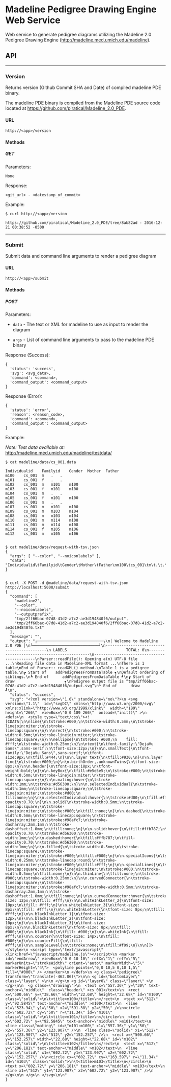 # Madeline Pedigree Drawing Engine Web Service

Web service to generate pedigree diagrams utilizing the
Madeline 2.0 Pedigree Drawing Engine (http://madeline.med.umich.edu/madeline).

## API

---

### Version

Returns version (Github Commit SHA and Date) of compiled madeline PDE binary.

The madeline PDE binary is compiled from the Madeline PDE source code
located at https://github.com/piratical/Madeline_2.0_PDE.

#### URL

`http://<app>/version`

#### Methods

##### GET

Parameters:

    None

Response:

    <git_url> - <datestamp_of_commit>

Example:

    $ curl http://<app>/version

    https://github.com/piratical/Madeline_2.0_PDE/tree/8ab82ad - 2016-12-21 00:38:52 -0500

---

### Submit

Submit data and command line arguments to render a pedigree diagram

#### URL

    http://<app>/submit

#### Methods

##### POST

Parameters:

- `data` - The text or XML for madeline to use as input to render the diagram

- `args` - List of command line arguments to pass to the madeline PDE binary

Response (Success):

    {
      'status': 'success',
      'svg': <svg_data>,
      'command': <command>,
      'command_output': <command_output>
    }

Response (Error):

    {
      'status': 'error',
      'reason': <reason_code>,
      'command': <command>,
      'command_output': <command_output>
    }

Example:

*Note: Test data available at:* http://madeline.med.umich.edu/madeline/testdata/

    $ cat madeline/data/cs_001.data

    Individualid	Familyid	Gender	Mother	Father
    m100	cs_001	m	.	.
    m101	cs_001	f	.	.
    m102	cs_001	m	m101	m100
    m103	cs_001	f	m101	m100
    m104	cs_001	m	.	.
    m105	cs_001	f	m101	m100
    m106	cs_001	m	.	.
    m107	cs_001	m	m101	m100
    m109	cs_001	m	m103	m104
    m108	cs_001	m	m103	m104
    m110	cs_001	m	m114	m108
    m111	cs_001	m	m114	m108
    m114	cs_001	f	m105	m106
    m112	cs_001	m	m105	m106


    $ cat madeline/data/request-with-tsv.json
    {
      "args": [ "--color", "--noiconlabels" ],
      "data": "Individualid\tFamilyid\tGender\tMother\tFather\nm100\tcs_001\tm\t.\t.\nm101\tcs_001\tf\t.\t.\nm102\tcs_001\tm\tm101\tm100\nm103\tcs_001\tf\tm101\tm100\n"
    }


    $ curl -X POST -d @madeline/data/request-with-tsv.json http://localhost:5000/submit
    {
      "command": [
        "madeline2",
        "--color",
        "--noiconlabels",
        "--outputprefix",
        "tmp/2ff66bac-07d8-41d2-a7c2-ae3d194840f6/output",
        "tmp/2ff66bac-07d8-41d2-a7c2-ae3d194840f6/2ff66bac-07d8-41d2-a7c2-ae3d194840f6.txt"
      ],
      "message": "",
      "output": "┌─────────────────────────────┐\n│ Welcome to Madeline 2.0 PDE │\n└─────────────────────────────┘\n--------------------------------------------\n LABELS                          TOTAL: 0\n--------------------------------------------\n--------------------------------------------\nParser::readFile(): Opening a(n) UTF-8 file ...\nReading file data in Madeline-XML format ...\nThere is 1 table\nEnd of Parser::_readXML() method.\nTable 1 is a pedigree table.\n┏ Start of    addPedigreesFromDataTable ┓\nDefault ordering of siblings.\n┗ End of      addPedigreesFromDataTable ┛\n┏ Start of    draw                      ┓\nPedigree output file is “tmp/2ff66bac-07d8-41d2-a7c2-ae3d194840f6/output.svg”\n┗ End of      draw                      ┛\n",
      "status": "success",
      "svg": "<?xml version=\"1.0\" standalone=\"no\"?>\n <svg version=\"1.1\"  id=\"svgDC\" xmlns=\"http://www.w3.org/2000/svg\" xmlns:xlink=\"http://www.w3.org/1999/xlink\"  width=\"189\" height=\"266\"  viewBox=\"0 0 189 266\"  onload=\"init()\" >\n <defs>\n  <style type=\"text/css\"><![CDATA[\n\nline{\n\tstroke:#000;\n\tstroke-width:0.5mm;\n\tstroke-linejoin:miter;\n\tstroke-linecap:square;\n}\n\nrect{\n\tstroke:#000;\n\tstroke-width:0.5mm;\n\tstroke-linejoin:miter;\n\tstroke-linecap:square;\n}\n\nellipse{\n\tstroke: #000;\n    fill: #fff;\n\tstroke-width:0.25mm;\n}\n\ntext{\n\tfont-family:\"DejaVu Sans\",sans-serif;\n\tfont-size:12px;\n}\n\n.smallText{\n\tfont-family:\"DejaVu Sans\",sans-serif;\n\tfont-size:9px;\n\tfill:#444;\n}\n\n.layer text{\n\tfill:#930;\n}\n\n.layer line{\n\tstroke:#000;\n}\n\n.birthOrder,.unknownTwins{\n\tfont-size: 8px;\n}\n\n.header{\n\tfont-size:18px;\n\tfont-weight:bold;\n}\n\n.keyBox{\n\tfill:#e5e5e5;\n\tstroke:#000;\n\tstroke-width:0.5mm;\n\tstroke-linejoin:miter;\n\tstroke-linecap:square;\n}\n\n.mating:hover{\n\tstroke-width:1mm;\n\tstroke:#d56300;\n}\n\n.selectedIndividual{\n\tstroke-width:1mm;\n\tstroke-linecap:square;\n\tstroke-linejoin:miter;\n\tstroke:#d00;\n    fill:none;\n}\n\n.selectedIndividual:hover{\n\tstroke:#d00;\n\tfill:#ffbbbb;\n\tfill-opacity:0.70;\n}\n\n.solid{\n\tstroke-width:0.5mm;\n\tstroke-linecap:square;\n\tstroke-linejoin:miter;\n\tstroke:#000;\n\tfill:none;\n}\n\n.dashed{\n\tstroke-width:0.5mm;\n\tstroke-linecap:square;\n\tstroke-linejoin:miter;\n\tstroke:#98afc7;\n\tstroke-dasharray:2mm,1mm;\n\tstroke-dashoffset:1.0mm;\n\tfill:none;\n}\n\n.solid:hover{\n\tfill:#ffb787;\n\tfill-opacity:0.70;\n\tstroke:#d56300;\n\tstroke-width:1mm;\n}\n\n.dashed:hover{\n\tfill:#ffb787;\n\tfill-opacity:0.70;\n\tstroke:#d56300;\n\tstroke-width:1mm;\n}\n\n.filled{\n\tstroke-width:0.5mm;\n\tstroke-linecap:square;\n\tstroke-linejoin:miter;\n\tstroke:#000;\n\tfill:#000;\n}\n\n.specialIcons{\n\tstroke-width:0.25mm;\n\tstroke-linecap:round;\n\tstroke-linejoin:miter;\n\tstroke:#000;\n\tfill:#fff;\n}\n\n.specialLines{\n\tstroke-linecap:square;\n\tstroke-linejoin:miter;\n\tstroke:#000;\n\tstroke-width:0.5mm;\n\tfill:none;\n}\n\n.thinLine{\n\tfill:none;\n\tstroke: #000;\n\tstroke-width:0.25mm;\n}\n\n.curvedConnector{\n\tstroke-linecap:square;\n\tstroke-linejoin:miter;\n\tstroke:#98afc7;\n\tstroke-width:0.5mm;\n\tstroke-dasharray:2mm,1mm;\n\tstroke-dashoffset:1.0mm;\n\tfill:none;\n}\n\n.curvedConnector:hover{\n\tstroke:#d56300;\n}\n\n.whiteInkLetter_1{\n\tfont-size: 12px;\n\tfill: #fff;\n}\n\n.whiteInkLetter_2{\n\tfont-size: 10px;\n\tfill: #fff;\n}\n\n.whiteInkLetter_3{\n\tfont-size: 8px;\n\tfill: #fff;\n}\n\n.whiteInkLetter{\n\tfont-size: 8px;\n\tfill: #fff;\n}\n\n.blackInkLetter_1{\n\tfont-size: 12px;\n}\n\n.blackInkLetter_2{\n\tfont-size: 10px;\n}\n\n.blackInkLetter_3{\n\tfont-size: 8px;\n}\n\n.blackInkLetter{\n\tfont-size: 8px;\n\tfill: #000;\n}\n\n.blackInk{\n\tfill: #000;\n}\n\n.whiteInk{\n\tfill: #fff;\n}\n\n.counter{\n\tfont-size: 14px;\n\tfill: #000;\n}\n\n.counterFill{\n\tfill: #fff;\n}\n\n.sampleLevel{\n\tstroke:none;\n\tfill:#f99;\n}\n\n]]></style>\n <script type=\"text/javascript\" xlink:href=\"javascript/madeline.js\"></script>\n <marker id=\"endArrow\" viewBox=\"0 0 10 10\" refX=\"1\" refY=\"5\" markerUnits=\"strokeWidth\" orient=\"auto\" markerWidth=\"5\" markerHeight=\"4\">  <polyline points=\"0,0 10,5 0,10 1,5\" fill=\"#000\" /> </marker>\n </defs>\n <g class=\"pedigree\" transform=\"translate(-462.86)\">\n\n <g id=\"bottomLayer\" class=\"layer\" >\n\n </g>\n <g id=\"layer0\" class=\"layer\" >\n </g>\n\n  <g class=\"drawing\">\n  <text x=\"557.36\" y=\"30\" text-anchor=\"middle\"  class=\"header\" >cs_001</text>\n  <rect x=\"500.66\" y=\"38.66\" width=\"22.68\" height=\"22.68\" id=\"m100\" class=\"solid\">\n\t<title>m100</title>\n</rect>\n  <text x=\"512\" y=\"92.5845\" text-anchor=\"middle\" >m100</text>\n  <line x1=\"523.34\" y1=\"50\" x2=\"591.38\" y2=\"50\" />\n<circle cx=\"602.72\" cy=\"50\" r=\"11.34\" id=\"m101\" class=\"solid\">\n\t<title>m101</title>\n</circle>\n  <text x=\"602.72\" y=\"92.5845\" text-anchor=\"middle\" >m101</text>\n  <line class=\"mating\" id=\"m101:m100\" x1=\"557.36\" y1=\"50\" x2=\"557.36\" y2=\"123.907\" />\n  <line class=\"solid\" x1=\"512\" y1=\"123.907\" x2=\"512\" y2=\"152.257\" />\n  <rect x=\"500.66\" y=\"152.257\" width=\"22.68\" height=\"22.68\" id=\"m102\" class=\"solid\">\n\t<title>m102</title>\n</rect>\n  <text x=\"512\" y=\"206.181\" text-anchor=\"middle\" >m102</text>\n  <line class=\"solid\" x1=\"602.72\" y1=\"123.907\" x2=\"602.72\" y2=\"152.257\" />\n<circle cx=\"602.72\" cy=\"163.597\" r=\"11.34\" id=\"m103\" class=\"solid\">\n\t<title>m103</title>\n</circle>\n  <text x=\"602.72\" y=\"206.181\" text-anchor=\"middle\" >m103</text>\n  <line x1=\"512\" y1=\"123.907\" x2=\"602.72\" y2=\"123.907\" />\n  </g>\n\n </g>\n </svg>\n\n"
    }
